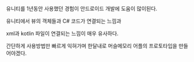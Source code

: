 유니티를 1년동안 사용했던 경험이 안드로이드 개발에 도움이 많이된다.

유니티에서 뷰의 객체들과 C# 코드가 연결되는 느낌과

xml과 kotlin 파일이 연결되는 느낌이 매우 유사하다.

간단하게 사용방법만 빠르게 익혀가며 한달내로 머슬메모리 어플의 프로토타입을 만들어야겠다.

